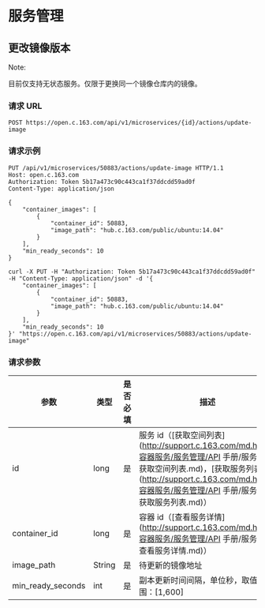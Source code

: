 # 服务管理

## 更改镜像版本

<span>Note:</span><div class="alertContent">目前仅支持无状态服务。仅限于更换同一个镜像仓库内的镜像。</div>

### 请求 URL

`POST https://open.c.163.com/api/v1/microservices/{id}/actions/update-image`

### 请求示例

```http
PUT /api/v1/microservices/50883/actions/update-image HTTP/1.1
Host: open.c.163.com
Authorization: Token 5b17a473c90c443ca1f37ddcdd59ad0f
Content-Type: application/json

{
    "container_images": [
        {
            "container_id": 50883, 
            "image_path": "hub.c.163.com/public/ubuntu:14.04"
        }
    ], 
    "min_ready_seconds": 10
}
```

```shell
curl -X PUT -H "Authorization: Token 5b17a473c90c443ca1f37ddcdd59ad0f" -H "Content-Type: application/json" -d '{
    "container_images": [
        {
            "container_id": 50883, 
            "image_path": "hub.c.163.com/public/ubuntu:14.04"
        }
    ], 
    "min_ready_seconds": 10
}' "https://open.c.163.com/api/v1/microservices/50883/actions/update-image"
```

### 请求参数

|        参数       |  类型  | 是否必填 |                                  描述                                 |              示例值               |
|-------------------|--------|----------|-----------------------------------------------------------------------|-----------------------------------|
| id                | long   | 是       | 服务 id（[获取空间列表](http://support.c.163.com/md.html#!容器服务/服务管理/API 手册/服务 API/获取空间列表.md)，[获取服务列表](http://support.c.163.com/md.html#!容器服务/服务管理/API 手册/服务 API/获取服务列表.md)） | 50883                             |
| container_id      | long   | 是       | 容器 id（[查看服务详情](http://support.c.163.com/md.html#!容器服务/服务管理/API 手册/服务 API/查看服务详情.md)）                               | 50883                             |
| image_path        | String | 是       | 待更新的镜像地址                                                      | hub.c.163.com/public/ubuntu:14.04 |
| min_ready_seconds | int    | 是       | 副本更新时间间隔，单位秒，取值范围：[1,600]                           | 10                                |